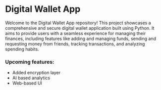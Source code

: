 # Digital Wallet App
Welcome to the Digital Wallet App repository! This project showcases a comprehensive and secure digital wallet application built using Python. It aims to provide users with a seamless experience for managing their finances, including features like adding and managing funds, sending and requesting money from friends, tracking transactions, and analyzing spending habits.

### Upcoming features:
* Added encryption layer
* AI based analytics
* Web-based UI
